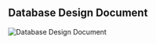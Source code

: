 ## Database Design Document
![Database Design Document](https://user-images.githubusercontent.com/98506079/177661004-134c0521-f9af-40ca-88c0-5399dd9835f3.png)
